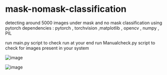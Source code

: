 # mask-nomask-classification

detecting around 5000 images under mask and no mask classification using pytorch
dependencies : pytorch , torchvision ,matplotlib , opencv , numpy , PIL 

run main.py script to check run at your end
run Manualcheck.py script to check for images present in your system

![image](https://user-images.githubusercontent.com/66327437/128240312-22d2122a-d3cd-442d-a6d7-06c6966019de.png)

![image](https://user-images.githubusercontent.com/66327437/128240672-8ae0e7ac-6847-4d7a-863f-7e35cb93aeab.png)
